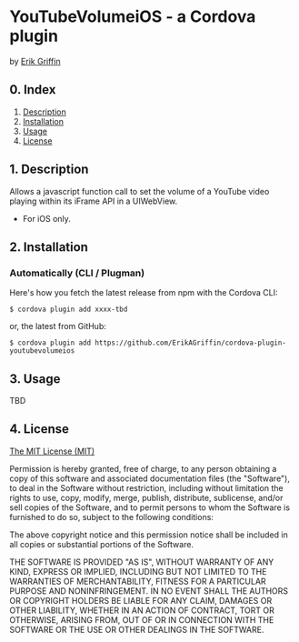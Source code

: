 # YouTubeVolumeiOS - a Cordova plugin
by [Erik Griffin](http://erikgriffin.io)

## 0. Index

1. [Description](#1-description)
2. [Installation](#2-installation)
3. [Usage](#3-usage)
4. [License](#4-license)

## 1. Description

Allows a javascript function call to set the volume of a YouTube video playing within its iFrame API in a UIWebView.

* For iOS only.

## 2. Installation

### Automatically (CLI / Plugman)
Here's how you fetch the latest release from npm with the Cordova CLI:

```
$ cordova plugin add xxxx-tbd
```

or, the latest from GitHub:
```
$ cordova plugin add https://github.com/ErikAGriffin/cordova-plugin-youtubevolumeios
```

## 3. Usage

TBD


## 4. License

[The MIT License (MIT)](http://www.opensource.org/licenses/mit-license.html)

Permission is hereby granted, free of charge, to any person obtaining a copy
of this software and associated documentation files (the "Software"), to deal
in the Software without restriction, including without limitation the rights
to use, copy, modify, merge, publish, distribute, sublicense, and/or sell
copies of the Software, and to permit persons to whom the Software is
furnished to do so, subject to the following conditions:

The above copyright notice and this permission notice shall be included in
all copies or substantial portions of the Software.

THE SOFTWARE IS PROVIDED "AS IS", WITHOUT WARRANTY OF ANY KIND, EXPRESS OR
IMPLIED, INCLUDING BUT NOT LIMITED TO THE WARRANTIES OF MERCHANTABILITY,
FITNESS FOR A PARTICULAR PURPOSE AND NONINFRINGEMENT. IN NO EVENT SHALL THE
AUTHORS OR COPYRIGHT HOLDERS BE LIABLE FOR ANY CLAIM, DAMAGES OR OTHER
LIABILITY, WHETHER IN AN ACTION OF CONTRACT, TORT OR OTHERWISE, ARISING FROM,
OUT OF OR IN CONNECTION WITH THE SOFTWARE OR THE USE OR OTHER DEALINGS IN
THE SOFTWARE.
